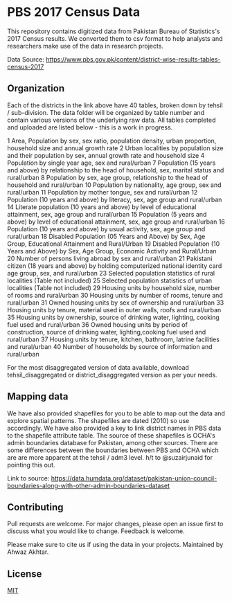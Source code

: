 # PBS 2017 Census Data

This repository contains digitized data from Pakistan Bureau of Statistics's 2017 Census results. We converted them to csv format to help analysts and researchers make use of the data in research projects.

Data Source: https://www.pbs.gov.pk/content/district-wise-results-tables-census-2017

## Organization

Each of the districts in the link above have 40 tables, broken down by tehsil / sub-division. The data folder will be organized by table number and contain various versions of the underlying raw data. All tables completed and uploaded are listed below - this is a work in progress.

1	Area, Population by sex, sex ratio, population density, urban proportion, household size and annual growth rate
2	Urban localities by population size and their population by sex, annual growth rate and household size
4	Population by single year age, sex and rural/urban
7	Population (15 years and above) by relationship to the head of household, sex, marital status and rural/urban
8	Population by sex, age group, relationship to the head of household and rural/urban
10	Population by nationality, age group, sex and rural/urban
11	Population by mother tongue, sex and rural/urban
12	Population (10 years and above) by literacy, sex, age group and rural/urban
14	Literate population (10 years and above) by level of educational attainment, sex, age group and rural/urban
15	Population (5 years and above) by level of educational attainment, sex, age group and rural/urban
16	Population (10 years and above) by usual activity, sex, age group and rural/urban
18	Disabled Population (05 Years and Above) by Sex, Age Group, Educational Attainment and Rural/Urban
19	Disabled Population (10 Years and Above) by Sex, Age Group, Economic Activity and Rural/Urban
20	Number of persons living abroad by sex and rural/urban
21	Pakistani citizen (18 years and above) by holding computerized national identity card age group, sex, and rural/urban
23	Selected population statistics of rural localities (Table not included)
25	Selected population statistics of urban localities (Table not included)
29	Housing units by household size, number of rooms and rural/urban
30	Housing units by number of rooms, tenure and rural/urban
31	Owned housing units by sex of ownership and rural/urban
33	Housing units by tenure, material used in outer walls, roofs and rural/urban
35	Housing units by ownership, source of drinking water, lighting, cooking fuel used and rural/urban
36	Owned housing units by period of construction, source of drinking water, lighting,cooking fuel used and rural/urban
37	Housing units by tenure, kitchen, bathroom, latrine facilities and rural/urban
40	Number of households by source of information and rural/urban

For the most disaggregated version of data available, download tehsil_disaggregated or district_disaggregated version as per your needs.

## Mapping data

We have also provided shapefiles for you to be able to map out the data and explore spatial patterns. The shapefiles are dated (2010) so use accordingly. We have also provided a key to link district names in PBS data to the shapefile attribute table. The source of these shapefiles is OCHA's admin boundaries database for Pakistan, among other sources. There are some differences between the boundaries between PBS and OCHA which are are more apparent at the tehsil / adm3 level. h/t to @suzairjunaid for pointing this out.

Link to source: https://data.humdata.org/dataset/pakistan-union-council-boundaries-along-with-other-admin-boundaries-dataset

## Contributing
Pull requests are welcome. For major changes, please open an issue first to discuss what you would like to change. Feedback is welcome.

Please make sure to cite us if using the data in your projects. Maintained by Ahwaz Akhtar.

## License
[MIT](https://choosealicense.com/licenses/mit/)
